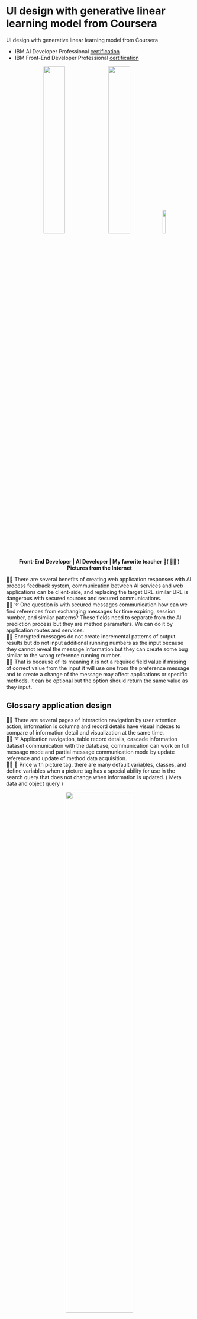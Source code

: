 # UI design with generative linear learning model from Coursera
UI design with generative linear learning model from Coursera

* IBM AI Developer Professional [certification]( https://coursera.org/share/95fa5c2bf36ea52759dcabc50e1a81b0 )
* IBM Front-End Developer Professional [certification]( https://coursera.org/share/b6a39450002ea820b057a60286aa3356 )  

<p align="center" width="100%">
    <img width="34%" src="https://github.com/jkaewprateep/UI_design_with_generative_linear_learning_model_from_Coursera/blob/main/Frontend%20instructor.png">
    <img width="34%" src="https://github.com/jkaewprateep/UI_design_with_generative_linear_learning_model_from_Coursera/blob/main/AI%20instructor.png">
    <img width="12.77%" src="https://github.com/jkaewprateep/UI_design_with_generative_linear_learning_model_from_Coursera/blob/main/09.jpg"> </br>
    <b> Front-End Developer | AI Developer | My favorite teacher 💃( 👩‍🏫 ) </b> </br>
    <b> Pictures from the Internet </b> </br>
</p>

🧸💬 There are several benefits of creating web application responses with AI process feedback system, communication between AI services and web applications can be client-side, and replacing the target URL similar URL is dangerous with secured sources and secured communications. </br>
🐑💬 ➰ One question is with secured messages communication how can we find references from exchanging messages for time expiring, session number, and similar patterns? These fields need to separate from the AI prediction process but they are method parameters. We can do it by application routes and services. </br>
🐐💬 Encrypted messages do not create incremental patterns of output results but do not input additional running numbers as the input because they cannot reveal the message information but they can create some bug similar to the wrong reference running number. </br>
🦭💬 That is because of its meaning it is not a required field value if missing of correct value from the input it will use one from the preference message and to create a change of the message may affect applications or specific methods. It can be optional but the option should return the same value as they input. </br>

## Glossary application design

🧸💬 There are several pages of interaction navigation by user attention action, information is columna and record details have visual indexes to compare of information detail and visualization at the same time. </br>
🐑💬 ➰ Application navigation, table record details, cascade information dataset communication with the database, communication can work on full message mode and partial message communication mode by update reference and update of method data acquisition. </br>
👧💬 🎈 Price with picture tag, there are many default variables, classes, and define variables when a picture tag has a special ability for use in the search query that does not change when information is updated. ( Meta data and object query ) </br>


<p align="center" width="100%">
    <img width="60%" src="https://github.com/jkaewprateep/UI_design_with_generative_linear_learning_model_from_Coursera/blob/main/Glossary%20application%20design.png"> </br>
    <b> Glossary application design </b> </br>
</p>

🐑💬 ➰ Why do they need saving prices when overall buying prices are the same⁉️ </br>
🐐💬 They had the number of values returned and we saved more with the same amount of money. </br>

## Customer search application design

🧸💬 Visual or synthesis should display the time to complete to help the user desire to activate the function, it is not performance or statistics reason as primary but the ability to control of user and the user can design of action to perform or visualize see from graphic items display. </br>
👧💬 🎈 There is statistics information we can note and create memos using application and paper notes and there is information related that requires extraction or process by time delays or iterations of methods to synthesize with multiple known and unknown parameters or our brain recognitions. The application allows you to recognize users from both sides and allows you to notes and create new information and relationships you have found. </br>

<p align="center" width="100%">
    <img width="60%" src="https://github.com/jkaewprateep/UI_design_with_generative_linear_learning_model_from_Coursera/blob/main/Customer%20serach%20application%20design.png"> </br>
    <b> Customer search application design </b> </br>
</p>

Text mirror or indexes - 🐑💬 ➰ a simple trick for name as text search by smaller and larger group members.
* PIK - KIP ~ 🧸💬 K is unique number character
* ICE - ECI
* NOD - DON
* ING - GNI ~ 🧸💬 G is moderate character

Summarize of category number - 🐑💬 ➰ a simple trick for multiple criteria in small to medium group members, The unique group number assigned remains unique with regular and some unique numbers.
* 5 - 6 : 11 ~ 🧸💬 Divide by 2 or divide by 3 has remains you need to use the lookup table.
* 7 - 9 : 16
* 13 - 21 : 34 ~ 🧸💬 Divide by 3 has remain you need to use a lookup table.
* 13 - 5 : 18

Statistics expression can use LLM information in speech by using Graph visualization - 🐑💬 ➰ a simple trick for visualization you need to define label and value fields.

## LLM Chat application

💃( 👩‍🏫 )💬 Linear learning model, if humans and scripts are the best selection but to serve with best services we allowed AI as tools to help in selected specific tasks. Have AI bots abilities to perform single complex of tasks such as prompt generation from statistics in database and backend systems or system queue statistics and campaigns statistics. Prompts can be voice, documents such as billings and notification messages by email, SMS, telephony information, re-use by integrated systems, and printout documents. </br> 
🦤💬 AI is good at matching, coupling and de-couple, queueing, and delay time operations, In sometimes AI performs document text generated for another system integration such as cheque queue or file system input because of original process still use the supervisor to approve them. </br>

<p align="center" width="100%">
    <img width="40%" src="https://github.com/jkaewprateep/UI_design_with_generative_linear_learning_model_from_Coursera/blob/main/LLM%20-%20chat%201.png">
    <img width="40%" src="https://github.com/jkaewprateep/UI_design_with_generative_linear_learning_model_from_Coursera/blob/main/LLM%20-%20chat%202.png"> </br>
    <b> LLM Chat application </b> </br>
</p>

🧸💬 Sample of application AI chatbots, AI engine using OpenAPI interface, and multiple models included ChatGPT. I remember one of the movie I liked when a girl try to create of an AI break room by reverse logic or it is called a revered logic path that go though forward and reverse with reversed results. </br>
🧸💬 This is an example but it is not a reversed path it is an understanding of its inputs, most of the exercises if text sentiments and they acquire some information from our input directly with the expecting of pattern standard, it goes to another session with different text sentence patterns. </br>
👧💬 🎈 That is because of pre-trained values model is working but you need some learning and verification steps, somebody explains it is trying to learning a name and its meaning when sometimes it is difficult and we humans perform better. It should not required to learning in multiple steps as in example but it is understanding or different of robots and human even they advanced in many phases than human and leaps advance than human in one day there are a gap for human for work with AI. </br>

### Simple request-response

🦭💬 Sample request and response, by using standard API ```json``` and ```requests``` and import of our library ```sentiment_analysis``` from the exercise in the course. </br>

```
from sentiment_analysis import sentiment_analyzer
import json
import requests

response = sentiment_analyzer("🧸💬 There are 10 principles of DekDee ... ")

url = "https://sn-watson-sentiment-bert.labs.skills.network/v1/watson.runtime.nlp.v1/NlpService/SentimentPredict"
headers = {"grpc-metadata-mm-model-id": "sentiment_aggregated-bert-workflow_lang_multi_stock"}
myobj = { "raw_document": { "text": "as987da-6s2d aweadsa" } }
response = requests.post(url, json = myobj, headers=headers)
print(response.status_code)

myobj = { "raw_document": { "text": "Testing this application for error handling" } }
response = requests.post(url, json = myobj, headers=headers)
print(response.status_code)
print(response)
```

### Sample response

🦭💬 Sample response message as ```json``` or ```json.dump()``` in Python. </br>
🐐💬 You can create text messages and string responses and there are many expectations. One in ```C#.net``` and ```C++``` create ```struct``` or ```property``` to have the output message with same pattern and formation or using ```LINQ``` or ```dictionary``` </br>
🐐💬 In java and Python they have ```json``` and ```beautiful soap``` library. Some programmer had a question why they are not using string or return as json objects when the web application handles of the message. Yes you can do it but they are also not aligned of the same space tabs or format you require when they had the same parameters input and expected output and these are not affected by de-serialize library or ```x-path```. </br>
🐑💬 ➰ In some applications strictly use ```json.dump()``` because they will not to handles of the message format and all created messages are a priority. They treat as a priority message when verification is true and some communication hub notification happen when debugging program never found it. The best system can had a problem with a tiny small character. </br>

```
>>
{'emotionPredictions': [{'emotion': {'anger': 0.010162572, 'disgust': 0.51078576, 'fear': 0.025222138, 
'joy': 0.77610445, 'sadness': 0.061564375}, 'target': '', 
'emotionMentions': [{'span': {'begin': 0, 'end': 40, 'text': '🧸💬 There are 10 principles of DekDee ...'}, 
'emotion': {'anger': 0.010162572, 'disgust': 0.51078576, 'fear': 0.025222138, 'joy': 0.77610445, 'sadness': 0.061564375}}]}],
'producerId': {'name': 'Ensemble Aggregated Emotion Workflow', 'version': '0.0.1'}}
```

## Logicals assignment application design

🧸💬 Programming is not the hardest path, ask your administrator for a designer application or IDE application they may have a visualization logical assignment program as in the example, and that is really nice to have for multi-task administrators. </br>
🐑💬 ➰ And the tools are super easy to use with visualization print-out or you can build your own specific tools just by creating a service request. <br> 

<p align="center" width="100%">
    <img width="60%" src="https://github.com/jkaewprateep/UI_design_with_generative_linear_learning_model_from_Coursera/blob/main/Logical%20assignment%20application%20design.png"> </br>
    <b> Logicals assignment application design </b> </br>
</p>

🦭💬 There are visualization and simulation tools if you want to study further in the fields they are not only visualization of programming logics but simulation, experiment, and report with software values and response codes and values from real factory machines. </br>
🐣💬 Advantage of logical program visualization is they are event listener and event capture applications they are built with passive ```error-handling``` or sometimes we call ```passive IDE``` </br>

## NLP emotion detection application

🧸💬 Text sentiment is a common task and you can find some examples with ```OpenAI``` integrated or ```TensorFlow```vocabulary from this Github. </br>
[University of Michigan - Applied Text Mining in Python - notes]( https://github.com/jkaewprateep/lessonfrom_Applied_Text_Mining_in_Python ) </br>
[University of Michigan - Introduction to Data Science in Python - notes]( https://github.com/jkaewprateep/lessonfrom_Introduction_to_Data_Science_in_Python ) </br>
[Simple_encode_decode]( https://github.com/jkaewprateep/Simple_encode_decode ) </br>

<p align="center" width="100%">
    <img width="60%" src="https://github.com/jkaewprateep/UI_design_with_generative_linear_learning_model_from_Coursera/blob/main/NLP%20-%20emotion%20detection.png"> </br>
    <b> NLP emotion detection application </b> </br>
</p>

### Transformer
```
from transformers import AutoTokenizer, AutoModelForSeq2SeqLM

# Step 3: Choosing a model
model_name = "meta-llama/Meta-Llama-Guard-2-8B";
# model_name = "facebook/blenderbot-400M-distill"

# Step 4: Fetch the model and initialize a tokenizer
# Load model (download on first run and reference local installation for consequent runs)
model = AutoModelForSeq2SeqLM.from_pretrained(model_name);
tokenizer = AutoTokenizer.from_pretrained(model_name);

# Step 5.1: Keeping track of conversation history
conversation_history = [];

# Step 5.2: Encoding the conversation history
history_string = "\n".join(conversation_history);

# Step 5.3: Fetch prompt from user
input_text ="hello, how are you doing?"

# Step 5.4: Tokenization of user prompt and chat history
inputs = tokenizer.encode_plus(history_string, input_text, return_tensors="pt")
print(inputs)

# Step 5.5: Generate output from the model
outputs = model.generate(**inputs)
print(outputs)

# Step 5.6: Decode output
response = tokenizer.decode(outputs[0], skip_special_tokens=True).strip()
print(response)

# Step 5.7: Update conversation history
conversation_history.append(input_text)
conversation_history.append(response)
print(conversation_history)

# Step 6: Repeat
while True:
    # Create conversation history string
    history_string = "\n".join(conversation_history)

    # Get the input data from the user
    input_text = input("> ")

    # Tokenize the input text and history
    inputs = tokenizer.encode_plus(history_string, input_text, return_tensors="pt")

    # Generate the response from the model
    outputs = model.generate(**inputs)

    # Decode the response
    response = tokenizer.decode(outputs[0], skip_special_tokens=True).strip()
    
    print(response)

    # Add interaction to conversation history
    conversation_history.append(input_text)
    conversation_history.append(response)
```

## NLP image to text application

<p align="center" width="100%">
    <img width="60%" src="https://github.com/jkaewprateep/UI_design_with_generative_linear_learning_model_from_Coursera/blob/main/NLP%20image%20to%20text.png"> </br>
    <b> NLP image to text application </b> </br>
</p>

### Server

```
@app.route('/speech-to-text', methods=['POST'])
def speech_to_text_route():
    print("processing speech-to-text")
    audio_binary = request.data # Get the user's speech from their request
    text = speech_to_text(audio_binary) # Call speech_to_text function to transcribe the speech

    # Return the response back to the user in JSON format
    response = app.response_class(
        response=json.dumps({'text': text}),
        status=200,
        mimetype='application/json'
    )
    print(response)
    print(response.data)
    return response
```

## NLP image object detection

<p align="center" width="100%">
    <img width="60%" src="https://github.com/jkaewprateep/UI_design_with_generative_linear_learning_model_from_Coursera/blob/main/image_region_detection.png"> </br>
    <b> NLP image object detection </b> </br>
</p>

## Voice assistance

<p align="center" width="100%">
    <img width="60%" src="https://github.com/jkaewprateep/UI_design_with_generative_linear_learning_model_from_Coursera/blob/main/Voice%20assistance.png"> </br>
    <b> Voice assistance </b> </br>
</p>

### App.js

```
from flask import Flask, render_template            # newly added
from flask_cors import CORS                         # newly added

from transformers import AutoModelForSeq2SeqLM      # newly added
from transformers import AutoTokenizer              # newly added

from flask import request                           # newly added
import json                                         # newly added

"""""""""""""""""""""""""""""""""""""""""""""""""""""
MODEL DEFINED
"""""""""""""""""""""""""""""""""""""""""""""""""""""
model_name = "facebook/blenderbot-400M-distill"
model = AutoModelForSeq2SeqLM.from_pretrained(model_name)
tokenizer = AutoTokenizer.from_pretrained(model_name)
conversation_history = []

"""""""""""""""""""""""""""""""""""""""""""""""""""""
EXPECTED MESSAGE
"""""""""""""""""""""""""""""""""""""""""""""""""""""
expected_message = {
    'prompt': 'message'
}

app = Flask(__name__)
CORS(app);                                          # newly added
```

### App.js - routes banana

```
@app.route('/bananas')
def bananas():
    return '🍌 This page has bananas!'
```

### App.js - routes chatbots

```
@app.route('/chatbot', methods=['POST'])
def handle_prompt():
    # Read prompt from HTTP request body
    data = request.get_data(as_text=True)
    data = json.loads(data)
    input_text = data['prompt']

    # Create conversation history string
    history = "\n".join(conversation_history)

    # Tokenize the input text and history
    inputs = tokenizer.encode_plus(history, input_text, return_tensors="pt")

    # Generate the response from the model
    outputs = model.generate(**inputs, max_length= 60)  # max_length will acuse model to crash at some point as history grows

    # Decode the response
    response = tokenizer.decode(outputs[0], skip_special_tokens=True).strip()

    # Add interaction to conversation history
    conversation_history.append(input_text)
    conversation_history.append(response)

    return response
```

## Sign-up form application design

<p align="center" width="100%">
    <img width="60%" src="https://github.com/jkaewprateep/UI_design_with_generative_linear_learning_model_from_Coursera/blob/main/signup%20form%20application%20design.png"> </br>
    <b> Sign-up form application design </b> </br>
</p>
